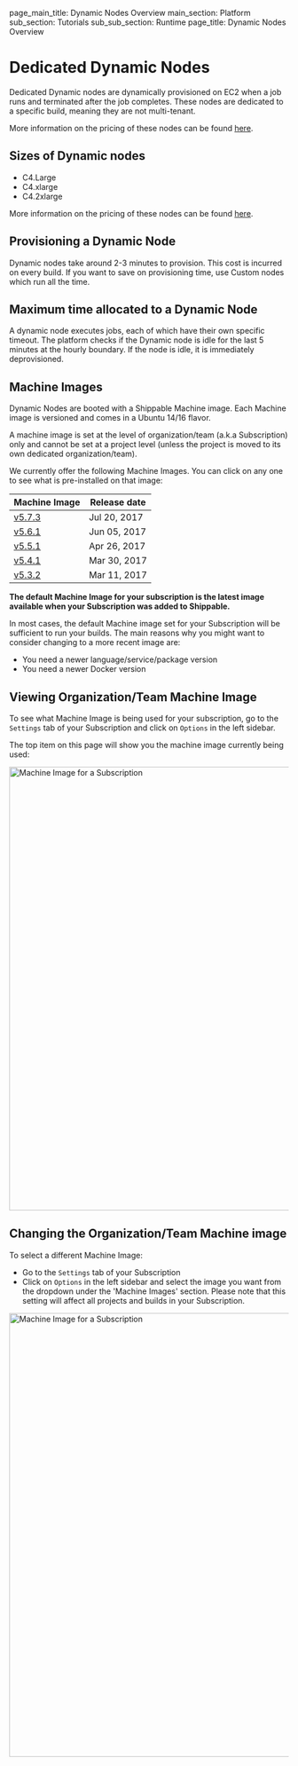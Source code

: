 page_main_title: Dynamic Nodes Overview
main_section: Platform
sub_section: Tutorials
sub_sub_section: Runtime
page_title: Dynamic Nodes Overview

# Dedicated Dynamic Nodes

Dedicated Dynamic nodes are dynamically provisioned on EC2 when a job runs and terminated after the job completes. These nodes are dedicated to a specific build, meaning they are not multi-tenant.

More information on the pricing of these nodes can be found [here](https://www.shippable.com/pricing.html).

## Sizes of Dynamic nodes

* C4.Large
* C4.xlarge
* C4.2xlarge

More information on the pricing of these nodes can be found [here](https://www.shippable.com/pricing.html).

## Provisioning a Dynamic Node

Dynamic nodes take around 2-3 minutes to provision. This cost is incurred on every build. If you want to save on provisioning
time, use Custom nodes which run all the time.

## Maximum time allocated to a Dynamic Node

A dynamic node executes jobs, each of which have their own specific timeout. The platform checks if the Dynamic node is idle for the last 5 minutes at the hourly boundary. If the node is idle, it is immediately deprovisioned.

## Machine Images

Dynamic Nodes are booted with a Shippable Machine image. Each Machine image is versioned and comes in a Ubuntu 14/16 flavor.

A machine image is set at the level of organization/team (a.k.a Subscription) only and cannot be set at a project level (unless the project is moved to its own dedicated organization/team).

We currently offer the following Machine Images. You can click on any one to see
what is pre-installed on that image:

| Machine Image | Release date     |
|---------------|-------------------|
| [v5.7.3](ami-v573/)        | Jul 20, 2017    |
| [v5.6.1](ami-v561/)        | Jun 05, 2017    |
| [v5.5.1](ami-v551/)        | Apr 26, 2017    |
| [v5.4.1](ami-v541/)        | Mar 30, 2017    |
| [v5.3.2](ami-v532/)        | Mar 11, 2017    |

**The default Machine Image for your subscription is the latest image available
when your Subscription was added to Shippable.**

In most cases, the default Machine image set for your Subscription will be
sufficient to run your builds. The main reasons why you might want to consider
changing to a more recent image are:

-  You need a newer language/service/package version
-  You need a newer Docker version


## Viewing Organization/Team Machine Image

To see what Machine Image is being used for your subscription, go to the
`Settings` tab of your Subscription and click on `Options` in the left sidebar.

The top item on this page will show you the machine image currently being used:

<img src="/images/ci/view-machine-image.png"
alt="Machine Image for a Subscription" style="width:800px;"/>

<a name="change-machine-image"></a>

## Changing the Organization/Team Machine image

To select a different Machine Image:

-  Go to the `Settings` tab of your Subscription
-  Click on `Options` in the left sidebar and select the image you want from the
dropdown under the 'Machine Images' section. Please note that this setting will
affect all projects and builds in your Subscription.

<img src="/images/ci/change-machine-image.png"
alt="Machine Image for a Subscription" style="width:800px;"/>
